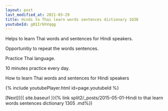 ```yaml
---
layout: post
last_modified_at: 2021-03-29
title: Hindi to Thai learn words sentences dictionary 1038 
youtubeId: g01IrbhVqqg
---
```

 
 
Helps to learn Thai words and sentences for Hindi speakers.

Opportunitiy to repeat the words sentences. 

Practice Thai language. 
 
10 minutes practice every day. 
 
How to learn Thai words and sentences for Hindi speakers 
 
{% include youtubePlayer.html id=page.youtubeId %}
 
 
[Next]({{ site.baseurl }}{% link  split2/_posts/2015-05-01-Hindi to thai learn words sentences dictionary 1305 .md%})
 
